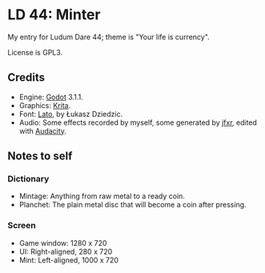 # LD 44: Minter

My entry for Ludum Dare 44; theme is "Your life is currency".

License is GPL3.

<!-- Download executables from [the game's itch.io page](https://stackedboxes.itch.io/ld44-minter). -->

## Credits

* Engine: [Godot](http://godotengine.org) 3.1.1.
* Graphics: [Krita](https://krita.org).
* Font: [Lato](http://www.latofonts.com), by Łukasz Dziedzic.
* Audio: Some effects recorded by myself, some generated by [jfxr](https://jfxr.frozenfractal.com), edited with [Audacity](https://www.audacityteam.org).

## Notes to self

### Dictionary

* Mintage: Anything from raw metal to a ready coin.
* Planchet: The plain metal disc that will become a coin after pressing.

### Screen

* Game window: 1280 x 720
* UI: Right-aligned, 280 x 720
* Mint: Left-aligned, 1000 x 720
